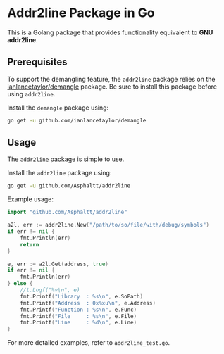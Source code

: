 # Addr2line Package in Go

This is a Golang package that provides functionality equivalent to **GNU addr2line**.

## Prerequisites

To support the demangling feature, the `addr2line` package relies on the [ianlancetaylor/demangle](https://github.com/ianlancetaylor/demangle) package. Be sure to install this package before using `addr2line`.

Install the `demangle` package using:

```bash
go get -u github.com/ianlancetaylor/demangle
```

## Usage

The `addr2line` package is simple to use.

Install the `addr2line` package using:

```bash
go get -u github.com/Asphaltt/addr2line
```

Example usage:

```go
import "github.com/Asphaltt/addr2line"

a2l, err := addr2line.New("/path/to/so/file/with/debug/symbols")
if err != nil {
    fmt.Println(err)
    return
}

e, err := a2l.Get(address, true)
if err != nil {
    fmt.Println(err)
} else {
    //t.Logf("%v\n", e)
    fmt.Printf("Library  : %s\n", e.SoPath)
    fmt.Printf("Address  : 0x%xu\n", e.Address)
    fmt.Printf("Function : %s\n", e.Func)
    fmt.Printf("File     : %s\n", e.File)
    fmt.Printf("Line     : %d\n", e.Line)
}
```

For more detailed examples, refer to `addr2line_test.go`.

